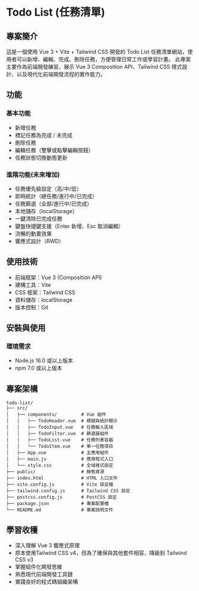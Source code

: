 # Todo List (任務清單)

## 專案簡介
這是一個使用 Vue 3 + Vite + Tailwind CSS 開發的 Todo List 任務清單網站，使用者可以新增、編輯、完成、刪除任務，方便管理日常工作或學習計畫。
此專案主要作為前端開發練習，展示 Vue 3 Composition API、Tailwind CSS 樣式設計、以及現代化前端開發流程的實作能力。

## 功能
### 基本功能
- 新增任務
- 標記任務為完成 / 未完成
- 刪除任務
- 編輯任務（雙擊或點擊編輯按鈕）
- 任務狀態切換動態更新

### 進階功能(未來增加)
- 任務優先級設定（高/中/低）
- 即時統計（總任務/進行中/已完成）
- 任務篩選（全部/進行中/已完成）
- 本地儲存（localStorage）
- 一鍵清除已完成任務
- 鍵盤快捷鍵支援（Enter 新增、Esc 取消編輯）
- 流暢的動畫效果
- 響應式設計（RWD）

## 使用技術
- 前端框架：Vue 3 (Composition API)
- 建構工具：Vite
- CSS 框架：Tailwind CSS
- 資料儲存：localStorage
- 版本控制：Git

## 安裝與使用
### 環境需求
- Node.js 16.0 或以上版本
- npm 7.0 或以上版本

## 專案架構
```
todo-list/
├── src/
│   ├── components/         # Vue 組件
│   │   ├── TodoHeader.vue  # 標題與統計顯示
│   │   ├── TodoInput.vue   # 任務輸入區域
│   │   ├── TodoFilter.vue  # 篩選器組件
│   │   ├── TodoList.vue    # 任務列表容器
│   │   └── TodoItem.vue    # 單一任務項目
│   ├── App.vue             # 主應用組件
│   ├── main.js             # 應用程式入口
│   └── style.css           # 全域樣式設定
├── public/                 # 靜態資源
├── index.html              # HTML 入口文件
├── vite.config.js          # Vite 設定檔
├── tailwind.config.js      # Tailwind CSS 設定
├── postcss.config.js       # PostCSS 設定
├── package.json            # 專案配置檔
└── README.md               # 專案說明文件
```

## 學習收穫
- 深入理解 Vue 3 響應式原理
- 原本使用Tailwind CSS v4，但為了確保與其他套件相容，降級到 Tailwind CSS v3
- 掌握組件化開發思維
- 熟悉現代前端開發工具鏈
- 實踐良好的程式碼組織架構

